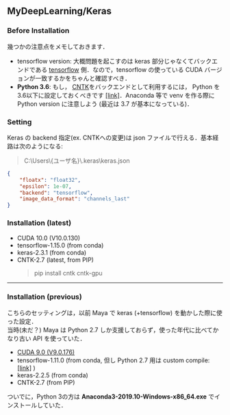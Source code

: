 ## MyDeepLearning/Keras

### Before Installation

幾つかの注意点をメモしておきます．  

- tensorflow version: 大概問題を起こすのは keras 部分じゃなくてバックエンドである [tensorflow] 側．なので，tensorflow の使っている CUDA バージョンが一致するかをちゃんと確認すべき．  
- **Python 3.6**: もし， [CNTK]をバックエンドとして利用するには， Python を3.6以下に設定しておくべきです [[link]](https://github.com/microsoft/CNTK/issues/3522)．Anaconda 等で venv を作る際に Python version に注意しよう (最近は 3.7 が基本になっている)．  

[tensorflow]:https://www.tensorflow.org/guide/versions
[CNTK]:https://docs.microsoft.com/en-us/cognitive-toolkit/

### Setting

Keras の backend 指定(ex. CNTKへの変更)は json ファイルで行える．基本経路は次のようになる:    
> C:\\Users\\{ユーザ名}\\.keras\\keras.json  

```json
{
    "floatx": "float32",
    "epsilon": 1e-07,
    "backend": "tensorflow",
    "image_data_format": "channels_last"
}
```

### Installation (latest)

- CUDA 10.0 (V10.0.130)  
- tensorflow-1.15.0 (from conda)  
- keras-2.3.1 (from conda)  
- CNTK-2.7 (latest, from PIP)  
    > pip install cntk cntk-gpu  

---

### Installation (previous)

こちらのセッティングは，以前 Maya で keras (+tensorflow) を動かした際に使った設定．  
当時(未だ？) Maya は Python 2.7 しか支援しておらず，使った年代に比べてかなり古い API を使っていた．  

- [CUDA 9.0 (V9.0.176)](https://developer.nvidia.com/cuda-90-download-archive)  
- tensorflow-1.11.0 (from conda, 但し Python 2.7 用は custom compile: [[link]](https://bitbucket.org/stnoh/maya-pythonpackages) )  
- keras-2.2.5 (from conda)  
- CNTK-2.7 (from PIP)  

ついでに，Python 3の方は **Anaconda3-2019.10-Windows-x86_64.exe** でインストールしていた．  
